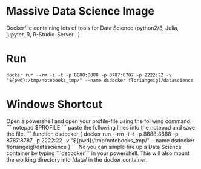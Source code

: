 # Massive Data Science Image
Dockerfile containing lots of tools for Data Science (python2/3, Julia, jupyter, R, R-Studio-Server...)

# Run
```
docker run --rm -i -t -p 8888:8888 -p 8787:8787 -p 2222:22 -v "${pwd}:/tmp/notebooks_tmp/" --name dsdocker floriangeigl/datascience
```

# Windows Shortcut
Open a powershell and open your profile-file using the follwing command.
´´´
notepad $PROFILE
´´´
paste the following lines into the notepad and save the file.
´´´
function dsdocker {
docker run --rm -i -t -p 8888:8888 -p 8787:8787 -p 2222:22 -v "${pwd}:/tmp/notebooks_tmp/" --name dsdocker floriangeigl/datascience
}
´´´
No you can simple fire up a Data Science container by typing ´´´dsdocker´´´ in your powershell. This will also mount the working directory into /data/ in the docker container.
